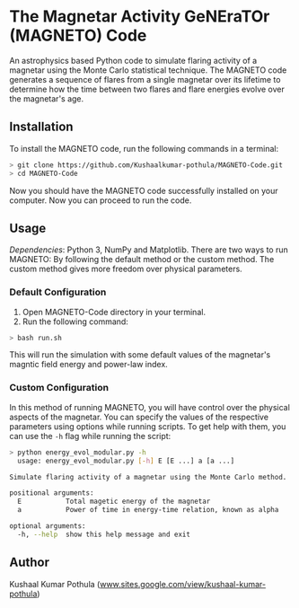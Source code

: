 # The Magnetar Activity GeNEraTOr (MAGNETO) Code
An astrophysics based Python code to simulate flaring activity of a magnetar using the Monte Carlo statistical technique. 
The MAGNETO code generates a sequence of flares from a single magnetar over its lifetime to determine how the time between two flares and flare energies evolve over the magnetar's age.


## Installation

To install the MAGNETO code, run the following commands in a terminal:
```bash
> git clone https://github.com/Kushaalkumar-pothula/MAGNETO-Code.git
> cd MAGNETO-Code
```
Now you should have the MAGNETO code successfully installed on your computer. Now you can proceed to run the code.

## Usage
*Dependencies*: Python 3, NumPy and Matplotlib. 
There are two ways to run MAGNETO: By following the default method or the custom method. The custom method gives more freedom over physical parameters.

### Default Configuration
1. Open MAGNETO-Code directory in your terminal.
2. Run the following command:
```bash
> bash run.sh
```
This will run the simulation with some default values of the magnetar's magntic field energy and power-law index.

### Custom Configuration
In this method of running MAGNETO, you will have control over the physical aspects of the magnetar. You can specify the values of the respective parameters using options while running scripts. To get help with them, you can use the ```-h``` flag while running the script:
```bash
> python energy_evol_modular.py -h
  usage: energy_evol_modular.py [-h] E [E ...] a [a ...]

Simulate flaring activity of a magnetar using the Monte Carlo method.

positional arguments:
  E           Total magetic energy of the magnetar
  a           Power of time in energy-time relation, known as alpha

optional arguments:
  -h, --help  show this help message and exit
```
  
## Author
Kushaal Kumar Pothula (www.sites.google.com/view/kushaal-kumar-pothula)

